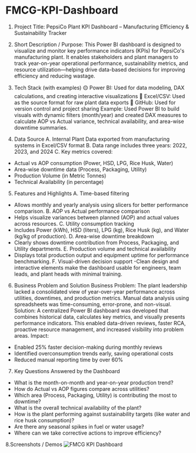 # FMCG-KPI-Dashboard
1. Project Title:
PepsiCo Plant KPI Dashboard – Manufacturing Efficiency & Sustainability Tracker

2. Short Description / Purpose:
This Power BI dashboard is designed to visualize and monitor key performance indicators (KPIs) for PepsiCo's manufacturing plant. It enables stakeholders and plant managers to track year-on-year operational performance, sustainability metrics, and resource utilization—helping drive data-based decisions for improving efficiency and reducing wastage.

3. Tech Stack (with examples)
🟡 Power BI: Used for data modeling, DAX calculations, and creating interactive visualizations
📗 Excel/CSV: Used as the source format for raw plant data exports
🐙 GitHub: Used for version control and project sharing
  Example:
Used Power BI to build visuals with dynamic filters (month/year) and created DAX measures to calculate AOP vs Actual variance, technical availability, and area-wise downtime summaries.

4. Data Source
A. Internal Plant Data exported from manufacturing systems in Excel/CSV format
B. Data range includes three years: 2022, 2023, and 2024
C. Key metrics covered:
  - Actual vs AOP consumption (Power, HSD, LPG, Rice Husk, Water)
  - Area-wise downtime data (Process, Packaging, Utility)
  - Production Volume (in Metric Tonnes)
  - Technical Availability (in percentage)
  
5. Features and Highlights
A. Time-based filtering
  - Allows monthly and yearly analysis using slicers for better performance comparison.
B. AOP vs Actual performance comparison
  - Helps visualize variances between planned (AOP) and actual values across resources.
C. Utility consumption tracking
  - Includes Power (kWh), HSD (liters), LPG (kg), Rice Husk (kg), and Water (kg/kg of production).
D. Area-wise downtime breakdown
  - Clearly shows downtime contribution from Process, Packaging, and Utility departments.
E. Production volume and technical availability
  - Displays total production output and equipment uptime for performance benchmarking.
F. Visual-driven decision support
  -Clean design and interactive elements make the dashboard usable for engineers, team leads, and plant heads with minimal training.

6. Business Problem and Solution
Business Problem:
The plant leadership lacked a consolidated view of year-over-year performance across utilities, downtimes, and production metrics. Manual data analysis using spreadsheets was time-consuming, error-prone, and non-visual.
Solution:
A centralized Power BI dashboard was developed that combines historical data, calculates key metrics, and visually presents performance indicators. This enabled data-driven reviews, faster RCA, proactive resource management, and increased visibility into problem areas.
Impact:
- Enabled 25% faster decision-making during monthly reviews
- Identified overconsumption trends early, saving operational costs
- Reduced manual reporting time by over 60%
  
7. Key Questions Answered by the Dashboard
- What is the month-on-month and year-on-year production trend?
- How do Actual vs AOP figures compare across utilities?
- Which area (Process, Packaging, Utility) is contributing the most to downtime?
- What is the overall technical availability of the plant?
- How is the plant performing against sustainability targets (like water and rice husk consumption)?
- Are there any seasonal spikes in fuel or water usage?
- Where can we take corrective actions to improve efficiency?
  
8.Screenshots / Demos
![FMCG KPI Dashboard](https://github.com/user-attachments/assets/e5878b14-fc8d-47d6-b8a0-18a621771923)

